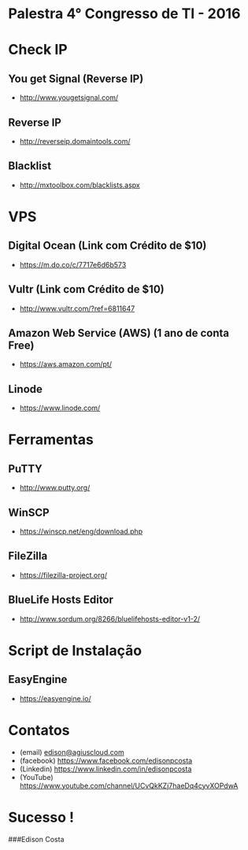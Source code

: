 # Palestra 4° Congresso de TI - 2016

# Check IP

## You get Signal (Reverse IP)
- http://www.yougetsignal.com/

## Reverse IP
- http://reverseip.domaintools.com/

## Blacklist
- http://mxtoolbox.com/blacklists.aspx

 
# VPS

## Digital Ocean (Link com Crédito de $10)
- https://m.do.co/c/7717e6d6b573

## Vultr (Link com Crédito de $10)
- http://www.vultr.com/?ref=6811647

## Amazon Web Service (AWS) (1 ano de conta Free)
- https://aws.amazon.com/pt/

## Linode
- https://www.linode.com/

# Ferramentas

## PuTTY
- http://www.putty.org/  

## WinSCP
- https://winscp.net/eng/download.php

## FileZilla
- https://filezilla-project.org/

## BlueLife Hosts Editor
- http://www.sordum.org/8266/bluelifehosts-editor-v1-2/

# Script de Instalação

## EasyEngine
- https://easyengine.io/

# Contatos
- (email) edison@agiuscloud.com
- (facebook) https://www.facebook.com/edisonpcosta
- (Linkedin) https://www.linkedin.com/in/edisonpcosta
- (YouTube) https://www.youtube.com/channel/UCvQkKZj7haeDq4cyvXOPdwA

# Sucesso !

###Edison Costa

